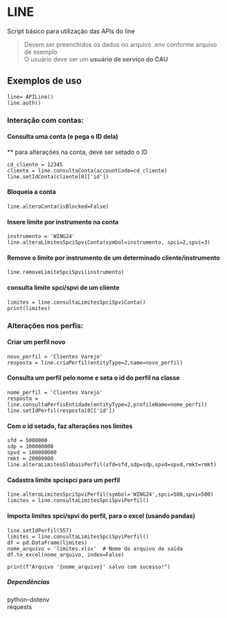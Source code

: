 # LINE
Script básico para utilização das APIs do line

>Devem ser preenchidos os dados no arquivo .env conforme arquivo de exemplo<br>
>O usuário deve ser um **usuário de serviço do CAU**

## Exemplos de uso
```
line= APILine()
line.auth()
```

### Interação com contas:

#### Consulta uma conta (e pega o ID dela)
** para alterações na conta, deve ser setado o ID

```
cd_cliente = 12345
cliente = line.consultaConta(accountCode=cd_cliente)
line.setIdConta(cliente[0]['id'])
```

#### Bloqueia a conta
```
line.alteraConta(isBlocked=False)
```


#### Insere limite por instrumento na conta
```
instrumento = 'WING24'
line.alteraLimitesSpciSpviConta(symbol=instrumento, spci=2,spvi=3)
```


#### Remove o limite por instrumento de um determinado cliente/instrumento
```
line.removeLimiteSpciSpvi(instrumento)
```

#### consulta limite spci/spvi de um cliente
```
limites = line.consultaLimitesSpciSpviConta()
print(limites)
```



### Alterações nos perfis:

#### Criar um perfil novo
```
novo_perfil = 'Clientes Varejo'
resposta = line.criaPerfil(entityType=2,name=novo_perfil)
```

#### Consulta um perfil pelo nome e seta o id do perfil na classe
```
nome_perfil = 'Clientes Varejo'
resposta = line.consultaPerfisEntidade(entityType=2,profileName=nome_perfil)
line.setIdPerfil(resposta[0]['id'])
```

#### Com o id setado, faz alterações nos limites
```
sfd = 5000000
sdp = 100000000
spvd = 100000000
rmkt = 20000000
line.alteraLimitesGlobaisPerfil(sfd=sfd,sdp=sdp,spvd=spvd,rmkt=rmkt)
```

#### Cadastra limite spcispci para um perfil
```
line.alteraLimitesSpciSpviPerfil(symbol='WING24',spci=500,spvi=500)
limites = line.consultaLimitesSpciSpviPerfil()
```

#### Importa limites spci/spvi do perfil, para o excel (usando pandas)
```
line.setIdPerfil(557)
limites = line.consultaLimitesSpciSpviPerfil()
df = pd.DataFrame(limites)
nome_arquivo = 'limites.xlsx'  # Nome do arquivo de saída
df.to_excel(nome_arquivo, index=False)

print(f"Arquivo '{nome_arquivo}' salvo com sucesso!")
```


##### Dependências
python-dotenv<br>
requests